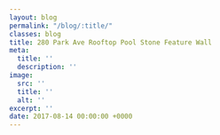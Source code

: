 ```yaml
---
layout: blog
permalink: "/blog/:title/"
classes: blog
title: 280 Park Ave Rooftop Pool Stone Feature Wall
meta:
  title: ''
  description: ''
image:
  src: ''
  title: ''
  alt: ''
excerpt: ''
date: 2017-08-14 00:00:00 +0000
---
```

